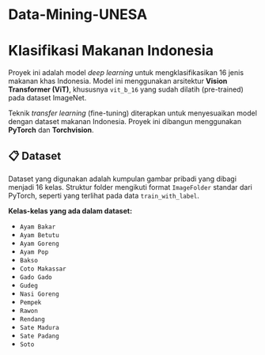 # Data-Mining-UNESA
# Klasifikasi Makanan Indonesia 

Proyek ini adalah model *deep learning* untuk mengklasifikasikan 16 jenis makanan khas Indonesia. Model ini menggunakan arsitektur **Vision Transformer (ViT)**, khususnya `vit_b_16` yang sudah dilatih (pre-trained) pada dataset ImageNet.

Teknik *transfer learning* (fine-tuning) diterapkan untuk menyesuaikan model dengan dataset makanan Indonesia. Proyek ini dibangun menggunakan **PyTorch** dan **Torchvision**.

## 📋 Dataset

Dataset yang digunakan adalah kumpulan gambar pribadi yang dibagi menjadi 16 kelas. Struktur folder mengikuti format `ImageFolder` standar dari PyTorch, seperti yang terlihat pada data `train_with_label`.

**Kelas-kelas yang ada dalam dataset:**

* `Ayam Bakar`
* `Ayam Betutu`
* `Ayam Goreng`
* `Ayam Pop`
* `Bakso`
* `Coto Makassar`
* `Gado Gado`
* `Gudeg`
* `Nasi Goreng`
* `Pempek`
* `Rawon`
* `Rendang`
* `Sate Madura`
* `Sate Padang`
* `Soto`
